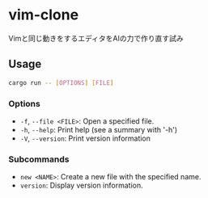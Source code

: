 # vim-clone

Vimと同じ動きをするエディタをAIの力で作り直す試み


## Usage

```bash
cargo run -- [OPTIONS] [FILE]
```

### Options

*   `-f`, `--file <FILE>`: Open a specified file.
*   `-h`, `--help`: Print help (see a summary with '-h')
*   `-V`, `--version`: Print version information

### Subcommands

*   `new <NAME>`: Create a new file with the specified name.
*   `version`: Display version information.
